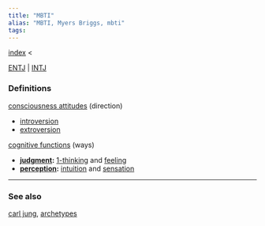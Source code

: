 ```yaml
---
title: "MBTI"
alias: "MBTI, Myers Briggs, mbti"
tags: 
---
```


[index](_index.md) < 

[ENTJ](private/ENTJ.md) | [INTJ](private/INTJ.md)

### Definitions
[consciousness attitudes](consciousness-attitudes.md) (direction)
- [introversion](introversion.md)
- [extroversion](extroversion.md)

[cognitive functions](cognitive-functions.md) (ways)
- **[judgment](judgment.md):** [1-thinking](1-thinking.md) and [feeling](feeling.md)
- **[perception](perception.md):** [intuition](intuition.md) and [sensation](sensation.md)


-------------
### See also
[carl jung](carl-jung.md), [archetypes](archetypes.md)

